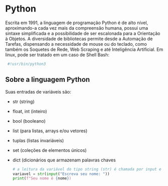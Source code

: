 # Python
Escrita em 1991, a linguagem de programação Python é de alto nível, aproximando-a cada vez mais da compreensão humana, possui uma sintaxe simplificada e a possibilidade de ser escalonada para a Orientação à Objetos. A diversidade de bibliotecas permite desde a Automação de Tarefas, dispensando a necessidade de mouse ou do teclado, como também os Soquetes de Rede, Web Scraping e até Inteligência Artificial. 
Em linux, pode ser tratado em um caso de Shell Bash:
 ```bash
  #!usr/bin/python3 
  ```
## Sobre a linguagem Python
Suas entradas de variáveis são:
- str (string)
- float, int (inteiro)
- bool (booleano)
- list (para listas, arrays e/ou vetores)
- tuplas (listas invariáveis)
- set (coleções de elementos únicos)
- dict (dicionários que armazenam palavras chaves

  ``` python
  # a leitura da variável do tipo string (str) é chamada por input e declarada na mesma linha
  variavel = str(input("Escreva seu nome: "))
  print(f"Seu nome é {nome})
  ```
